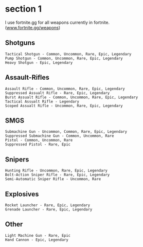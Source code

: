 # section 1

I use fortnite.gg for all weapons currently in fortnite. (www.fortnite.gg/weapons)

## Shotguns
    Tactical Shotgun - Common, Uncommon, Rare, Epic, Legendary
    Pump Shotgun - Common, Uncommon, Rare, Epic, Legendary
    Heavy Shotgun - Epic, Legendary

## Assault-Rifles
    Assault Rifle - Common, Uncommon, Rare, Epic, Legendary
    Suppressed Assualt Rifle - Rare, Epic, Legendary
    Burst Assualt Rifle - Common, Uncommon, Rare, Epic, Legendary
    Tactical Assualt Rifle - Legendary
    Scoped Assualt Rifle - Uncommon, Rare, Epic, Legendary

## SMGS
    Submachine Gun - Uncommon, Common, Rare, Epic, Legendary
    Suppressed Submachine Gun - Common, Uncommon, Rare
    Pistol - Common, Uncommon, Rare
    Suppressed Pistol - Rare, Epic

## Snipers
    Hunting Rifle - Uncommon, Rare, Epic, Legendary
    Bolt-Action Sniper Rifle - Rare, Epic, Legendary
    Semi-Automatic Sniper Rifle - Uncommon, Rare

## Explosives
    Rocket Launcher - Rare, Epic, Legendary
    Grenade Launcher - Rare, Epic, Legendary

## Other
    Light Machine Gun - Rare, Epic
    Hand Cannon - Epic, Legendary